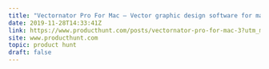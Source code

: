 ```yaml
---
title: "Vectornator Pro For Mac — Vector graphic design software for macOS Catalina"
date: 2019-11-28T14:33:41Z
link: https://www.producthunt.com/posts/vectornator-pro-for-mac-3?utm_medium=RSS&utm_source=hune
site: www.producthunt.com
topic: product hunt
draft: false
---
```


